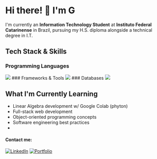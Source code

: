 # Hi there! 👋 I'm G
I'm currently an **Information Technology Student** at **Instituto Federal Catarinense** in Brazil, pursuing my H.S. diploma alongside a technical degree in I.T.

## Tech Stack & Skills
### Programming Languages
<img src="https://skillicons.dev/icons?i=python,js,java,html,css,php" />
### Frameworks & Tools
<img src="https://skillicons.dev/icons?i=git,github,vscode,figma,apache,netbeans" />
### Databases
<img src="https://skillicons.dev/icons?i=mysql,postgresql" />

## What I'm Currently Learning
- Linear Algebra development w/ Google Colab (phyton)
- Full-stack web development
- Object-oriented programming concepts
- Software engineering best practices
- 
#### Contact me:
[![LinkedIn](https://img.shields.io/badge/LinkedIn-0A66C2?style=for-the-badge&logo=linkedin&logoColor=white)](your-linkedin-url) [![Portfolio](https://img.shields.io/badge/Portfolio-FF5722?style=for-the-badge&logo=firefox&logoColor=white)](your-portfolio-url)
